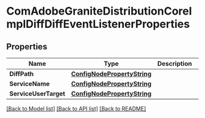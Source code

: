 # ComAdobeGraniteDistributionCoreImplDiffDiffEventListenerProperties

## Properties
Name | Type | Description | Notes
------------ | ------------- | ------------- | -------------
**DiffPath** | [**ConfigNodePropertyString**](configNodePropertyString.md) |  | [optional] 
**ServiceName** | [**ConfigNodePropertyString**](configNodePropertyString.md) |  | [optional] 
**ServiceUserTarget** | [**ConfigNodePropertyString**](configNodePropertyString.md) |  | [optional] 

[[Back to Model list]](../README.md#documentation-for-models) [[Back to API list]](../README.md#documentation-for-api-endpoints) [[Back to README]](../README.md)


